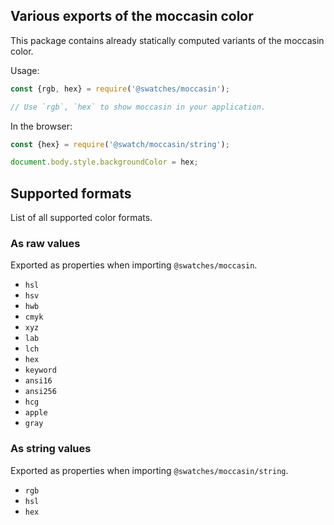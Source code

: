 ## Various exports of the moccasin color

This package contains already statically computed variants of the moccasin color.

Usage:
```js
const {rgb, hex} = require('@swatches/moccasin');

// Use `rgb`, `hex` to show moccasin in your application.
```

In the browser:
```js
const {hex} = require('@swatch/moccasin/string');

document.body.style.backgroundColor = hex;
```

## Supported formats


List of all supported color formats.

### As raw values

Exported as properties when importing `@swatches/moccasin`.

- `hsl`
- `hsv`
- `hwb`
- `cmyk`
- `xyz`
- `lab`
- `lch`
- `hex`
- `keyword`
- `ansi16`
- `ansi256`
- `hcg`
- `apple`
- `gray`

### As string values

Exported as properties when importing `@swatches/moccasin/string`.

- `rgb`
- `hsl`
- `hex`
